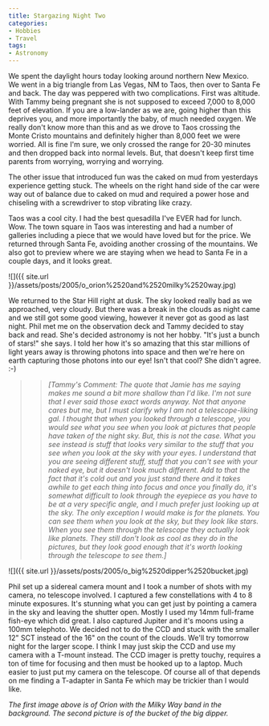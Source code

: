 ```yaml
---
title: Stargazing Night Two
categories:
- Hobbies
- Travel
tags:
- Astronomy
---
```


We spent the daylight hours today looking around northern New Mexico. We went in a big triangle from Las Vegas, NM to Taos, then over to Santa Fe and back. The day was peppered with two complications. First was altitude. With Tammy being pregnant she is not supposed to exceed 7,000 to 8,000 feet of elevation. If you are a low-lander as we are, going higher than this deprives you, and more importantly the baby, of much needed oxygen. We really don't know more than this and as we drove to Taos crossing the Monte Cristo mountains and definitely higher than 8,000 feet we were worried. All is fine I'm sure, we only crossed the range for 20-30 minutes and then dropped back into normal levels. But, that doesn't keep first time parents from worrying, worrying and worrying.

The other issue that introduced fun was the caked on mud from yesterdays experience getting stuck. The wheels on the right hand side of the car were way out of balance due to caked on mud and required a power hose and chiseling with a screwdriver to stop vibrating like crazy.

Taos was a cool city. I had the best quesadilla I've EVER had for lunch. Wow. The town square in Taos was interesting and had a number of galleries including a piece that we would have loved but for the price. We returned through Santa Fe, avoiding another crossing of the mountains. We also got to preview where we are staying when we head to Santa Fe in a couple days, and it looks great.

![]({{ site.url }}/assets/posts/2005/o_orion%2520and%2520milky%2520way.jpg)

We returned to the Star Hill right at dusk. The sky looked really bad as we approached, very cloudy. But there was a break in the clouds as night came and we still got some good viewing, however it never got as good as last night. Phil met me on the observation deck and Tammy decided to stay back and read. She's decided astronomy is not her hobby. "It's just a bunch of stars!" she says. I told her how it's so amazing that this star millions of light years away is throwing photons into space and then we're here on earth capturing those photons into our eye! Isn't that cool? She didn't agree. :-)

<blockquote>

> 
> _[Tammy's Comment: The quote that Jamie has me saying makes me sound a bit more shallow than I'd like.  I'm not sure that I ever said those exact words anyway.  Not that anyone cares but me, but I must clarify why I am not a telescope-liking gal.  I thought that when you looked through a telescope, you would see what you see when you look at pictures that people have taken of the night sky.  But, this is not the case.  What you see instead is stuff that looks very similar to the stuff that you see when you look at the sky with your eyes.  I understand that you are seeing different stuff, stuff that you can't see with your naked eye, but it doesn't look much different.  Add to that the fact that it's cold out and you just stand there and it takes awhile to get each thing into focus and once you finally do, it's somewhat difficult to look through the eyepiece as you have to be at a very specific angle, and I much prefer just looking up at the sky.  The only exception I would make is for the planets.  You can see them when you look at the sky, but they look like stars.  When you see them through the telescope they actually look like planets.  They still don't look as cool as they do in the pictures, but they look good enough that it's worth looking through the telescope to see them.]_  
> 
> 
</blockquote>

![]({{ site.url }}/assets/posts/2005/o_big%2520dipper%2520bucket.jpg)

Phil set up a sidereal camera mount and I took a number of shots with my camera, no telescope involved. I captured a few constellations with 4 to 8 minute exposures. It's stunning what you can get just by pointing a camera in the sky and leaving the shutter open. Mostly I used my 14mm full-frame fish-eye which did great. I also captured Jupiter and it's moons using a 100mm telephoto. We decided not to do the CCD and stuck with the smaller 12" SCT instead of the 16" on the count of the clouds. We'll try tomorrow night for the larger scope. I think I may just skip the CCD and use my camera with a T-mount instead. The CCD imager is pretty touchy, requires a ton of time for focusing and then must be hooked up to a laptop. Much easier to just put my camera on the telescope. Of course all of that depends on me finding a T-adapter in Santa Fe which may be trickier than I would like.

_The first image above is of Orion with the Milky Way band in the background. The second picture is of the bucket of the big dipper._

